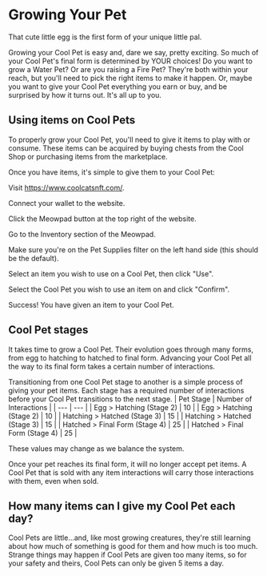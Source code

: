 # Growing Your Pet


That cute little egg is the first form of your unique little pal.

Growing your Cool Pet is easy and, dare we say, pretty exciting. So much of your Cool Pet's final form is determined by YOUR choices! Do you want to grow a Water Pet? Or are you raising a Fire Pet? They're both within your reach, but you'll need to pick the right items to make it happen. Or, maybe you want to give your Cool Pet everything you earn or buy, and be surprised by how it turns out. It's all up to you.

## Using items on Cool Pets


To properly grow your Cool Pet, you'll need to give it items to play with or consume. These items can be acquired by buying chests from the Cool Shop or purchasing items from the marketplace.

Once you have items, it's simple to give them to your Cool Pet:

Visit https://www.coolcatsnft.com/.

Connect your wallet to the website.

Click the Meowpad button at the top right of the website.

Go to the Inventory section of the Meowpad.

Make sure you're on the Pet Supplies filter on the left hand side (this should be the default).

Select an item you wish to use on a Cool Pet, then click "Use".

Select the Cool Pet you wish to use an item on and click "Confirm".

Success! You have given an item to your Cool Pet.

## Cool Pet stages


It takes time to grow a Cool Pet. Their evolution goes through many forms, from egg to hatching to hatched to final form. Advancing your Cool Pet all the way to its final form takes a certain number of interactions. 

Transitioning from one Cool Pet stage to another is a simple process of giving your pet items. Each stage has a required number of interactions before your Cool Pet transitions to the next stage. 
| Pet Stage | Number of Interactions |
| --- | --- |
| Egg > Hatching (Stage 2) | 10 |
| Egg > Hatching (Stage 2) | 10 |
| Hatching > Hatched (Stage 3) | 15 |
| Hatching > Hatched (Stage 3) | 15 |
| Hatched > Final Form (Stage 4) | 25 |
| Hatched > Final Form (Stage 4) | 25 |

These values may change as we balance the system.

Once your pet reaches its final form, it will no longer accept pet items. A Cool Pet that is sold with any item interactions will carry those interactions with them, even when sold. 

## How many items can I give my Cool Pet each day?


Cool Pets are little...and, like most growing creatures, they're still learning about how much of something is good for them and how much is too much. Strange things may happen if Cool Pets are given too many items, so for your safety and theirs, Cool Pets can only be given 5 items a day.
